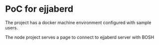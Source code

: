 # PoC for ejjaberd

The project has a docker machine environment configured with sample users.

The node project serves a page to connect to ejjaberd server with BOSH